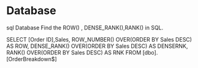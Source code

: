 # Database

sql Database
Find the ROW() , DENSE_RANK(),RANK() in SQL.

SELECT
[Order ID],Sales,
ROW_NUMBER() OVER(ORDER BY Sales DESC) AS ROW,
DENSE_RANK() OVER(ORDER BY Sales DESC) AS DENSERNK,
RANK() OVER(ORDER BY Sales DESC) AS RNK
FROM
[dbo].[OrderBreakdown$]

